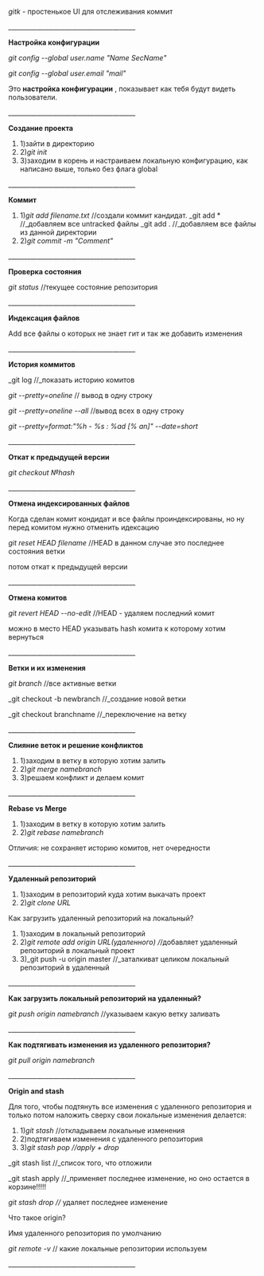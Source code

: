 _gitk_ - простенькое UI для отслеживания коммит

\_\_\_\_\_\_\_\_\_\_\_\_\_\_\_\_\_\_\_\_\_\_\_\_\_\_\_\_\_\_\_\_\_\_\_\_\_\_\_\_

**Настройка конфигурации**

_git config --global user.name &quot;Name SecName&quot;_

_git config --global user.email &quot;mail&quot;_

Это **настройка конфигурации** , показывает как тебя будут видеть пользователи.

\_\_\_\_\_\_\_\_\_\_\_\_\_\_\_\_\_\_\_\_\_\_\_\_\_\_\_\_\_\_\_\_\_\_\_\_\_\_\_\_

**Создание проекта**

1. 1)зайти в директорию
2. 2)_git init_
3. 3)заходим в корень и настраиваем локальную конфигурацию, как написано выше, только без флага global

\_\_\_\_\_\_\_\_\_\_\_\_\_\_\_\_\_\_\_\_\_\_\_\_\_\_\_\_\_\_\_\_\_\_\_\_\_\_\_\_

**Коммит**

1. 1)_git add filename.txt_  //создали коммит кандидат.                                                  _git add \* //_добавляем все untracked файлы                                                         _git add . //_добавляем все файлы из данной директории
2. 2)_git commit -m &quot;Comment&quot;_

\_\_\_\_\_\_\_\_\_\_\_\_\_\_\_\_\_\_\_\_\_\_\_\_\_\_\_\_\_\_\_\_\_\_\_\_\_\_\_\_

**Проверка состояния**

_git status_ //текущее состояние репозитория

\_\_\_\_\_\_\_\_\_\_\_\_\_\_\_\_\_\_\_\_\_\_\_\_\_\_\_\_\_\_\_\_\_\_\_\_\_\_\_\_

**Индексация файлов**

Add все файлы о которых не знает гит и так же добавить изменения

\_\_\_\_\_\_\_\_\_\_\_\_\_\_\_\_\_\_\_\_\_\_\_\_\_\_\_\_\_\_\_\_\_\_\_\_\_\_\_\_

**История коммитов**

_git log //_показать историю комитов

_git --pretty=oneline_ // вывод в одну строку

_git --pretty=oneline -_-_all_ //вывод всех в одну строку

_git --pretty=format:&quot;%h - %s : %ad [% an]&quot; --date=short_

\_\_\_\_\_\_\_\_\_\_\_\_\_\_\_\_\_\_\_\_\_\_\_\_\_\_\_\_\_\_\_\_\_\_\_\_\_\_\_\_

**Откат к предыдущей версии**

_git checkout №hash_

\_\_\_\_\_\_\_\_\_\_\_\_\_\_\_\_\_\_\_\_\_\_\_\_\_\_\_\_\_\_\_\_\_\_\_\_\_\_\_\_

**Отмена индексированных файлов**

Когда сделан комит кондидат и все файлы проиндексированы, но ну перед комитом нужно отменить идексацию

_git reset HEAD filename_ //HEAD в данном случае это последнее состояния ветки

потом откат к предыдущей версии

\_\_\_\_\_\_\_\_\_\_\_\_\_\_\_\_\_\_\_\_\_\_\_\_\_\_\_\_\_\_\_\_\_\_\_\_\_\_\_\_

**Отмена комитов**

_git revert HEAD --no-edit_ //HEAD - удаляем последний комит

можно в место HEAD указывать hash комита к которому хотим вернуться

\_\_\_\_\_\_\_\_\_\_\_\_\_\_\_\_\_\_\_\_\_\_\_\_\_\_\_\_\_\_\_\_\_\_\_\_\_\_\_\_

**Ветки и их изменения**

_git branch_ //все активные ветки

_git checkout -b newbranch //_создание новой ветки

_git checkout branchname //_переключение на ветку

\_\_\_\_\_\_\_\_\_\_\_\_\_\_\_\_\_\_\_\_\_\_\_\_\_\_\_\_\_\_\_\_\_\_\_\_\_\_\_\_

**Слияние веток и решение конфликтов**

1. 1)заходим в ветку в которую хотим залить
2. 2)_git merge namebranch_
3. 3)решаем конфликт и делаем комит

\_\_\_\_\_\_\_\_\_\_\_\_\_\_\_\_\_\_\_\_\_\_\_\_\_\_\_\_\_\_\_\_\_\_\_\_\_\_\_\_

**Rebase vs Merge**

1. 1)заходим в ветку в которую хотим залить
2. 2)_git rebase namebranch_

Отличия: не сохраняет историю комитов, нет очередности

\_\_\_\_\_\_\_\_\_\_\_\_\_\_\_\_\_\_\_\_\_\_\_\_\_\_\_\_\_\_\_\_\_\_\_\_\_\_\_\_

**Удаленный репозиторий**

1. 1)заходим в репозиторий куда хотим выкачать проект
2. 2)_git clone URL_

Как загрузить удаленный репозиторий на локальный?

1. 1)заходим в локальный репозиторий
2. 2)_git remote add origin URL(удаленного) /_/добавляет удаленный репозиторий в локальный проект
3. 3)_git push -u origin master //_заталкиват целиком локальный репозиторий в удаленный

\_\_\_\_\_\_\_\_\_\_\_\_\_\_\_\_\_\_\_\_\_\_\_\_\_\_\_\_\_\_\_\_\_\_\_\_\_\_\_\_

**Как загрузить локальный репозиторий на удаленный?**

_git push origin namebranch_ //указываем какую ветку заливать

\_\_\_\_\_\_\_\_\_\_\_\_\_\_\_\_\_\_\_\_\_\_\_\_\_\_\_\_\_\_\_\_\_\_\_\_\_\_\_\_

**Как подтягивать изменения из удаленного репозитория?**

_git pull origin namebranch_

\_\_\_\_\_\_\_\_\_\_\_\_\_\_\_\_\_\_\_\_\_\_\_\_\_\_\_\_\_\_\_\_\_\_\_\_\_\_\_\_

**Origin and stash**

Для того, чтобы подтянуть все изменения с удаленного репозитория и только потом наложить сверху свои локальные изменения делается:

1. 1)_git stash_ //откладываем локальные изменения
2. 2)подтягиваем изменения с удаленного репозитория
3. 3)_git stash pop //apply + drop_

_git stash list //_список того, что отложили

_git stash apply //_применяет последнее изменение, но оно остается в корзине!!!!!

_git stash drop //_ удаляет последнее изменение

Что такое origin?

Имя удаленного репозитория по умолчанию

_git remote -v_ // какие локальные репозитории используем

\_\_\_\_\_\_\_\_\_\_\_\_\_\_\_\_\_\_\_\_\_\_\_\_\_\_\_\_\_\_\_\_\_\_\_\_\_\_\_\_
